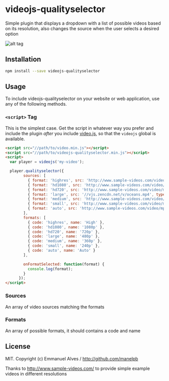 # videojs-qualityselector

Simple plugin that displays a dropdown with a list of possible videos based on its resolution, also changes the source when the user selects a desired option

![alt tag](https://raw.githubusercontent.com/manelpb/videojs-qualityselector/master/screenshot.png)

## Installation

```sh
npm install --save videojs-qualityselector
```

## Usage

To include videojs-qualityselector on your website or web application, use any of the following methods.

### `<script>` Tag

This is the simplest case. Get the script in whatever way you prefer and include the plugin _after_ you include [video.js][videojs], so that the `videojs` global is available.

```html
<script src="//path/to/video.min.js"></script>
<script src="//path/to/videojs-qualityselector.min.js"></script>
<script>
  var player = videojs('my-video');

  player.qualityselector({
        sources: [
          { format: 'highres', src: 'http://www.sample-videos.com/video/mp4/720/big_buck_bunny_720p_1mb.mp4', type: 'video/mp4'},
          { format: 'hd1080', src: 'http://www.sample-videos.com/video/mp4/720/big_buck_bunny_720p_1mb.mp4', type: 'video/mp4'},
          { format: 'hd720', src: 'http://www.sample-videos.com/video/mp4/480/big_buck_bunny_480p_1mb.mp4', type: 'video/mp4'},
          { format: 'large', src: '//vjs.zencdn.net/v/oceans.mp4', type: 'video/mp4'},
          { format: 'medium', src: 'http://www.sample-videos.com/video/mp4/480/big_buck_bunny_480p_1mb.mp4', type: 'video/mp4'},
          { format: 'small', src: 'http://www.sample-videos.com/video/mp4/480/big_buck_bunny_480p_1mb.mp4', type: 'video/mp4'},
          { format: 'auto', src: 'http://www.sample-videos.com/video/mp4/720/big_buck_bunny_720p_1mb.mp4', type: 'video/mp4'}
        ],
        formats: [
          { code: 'highres', name: 'High' },
          { code: 'hd1080', name: '1080p' },
          { code: 'hd720', name: '720p' },
          { code: 'large', name: '480p' },
          { code: 'medium', name: '360p' },
          { code: 'small', name: '240p' },
          { code: 'auto', name: 'Auto' }
        ],

        onFormatSelected: function(format) {
          console.log(format);
        }
      });
</script>
```

### Sources

An array of video sources matching the formats

### Formats

An array of possible formats, it should contains a code and name


## License

MIT. Copyright (c) Emmanuel Alves / http://github.com/manelpb

Thanks to http://www.sample-videos.com/ to provide simple example videos in different resolutions


[videojs]: http://videojs.com/
